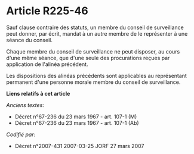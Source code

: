 # Article R225-46

Sauf clause contraire des statuts, un membre du conseil de surveillance peut donner, par écrit, mandat à un autre membre de
le représenter à une séance du conseil.

Chaque membre du conseil de surveillance ne peut disposer, au cours d'une même séance, que d'une seule des procurations
reçues par application de l'alinéa précédent.

Les dispositions des alinéas précédents sont applicables au représentant permanent d'une personne morale membre du conseil de
surveillance.

**Liens relatifs à cet article**

_Anciens textes_:

  - Décret n°67-236 du 23 mars 1967 - art. 107-1 (M)
  - Décret n°67-236 du 23 mars 1967 - art. 107-1 (Ab)

_Codifié par_:

  - Décret n°2007-431 2007-03-25 JORF 27 mars 2007
